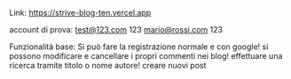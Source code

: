 Link: https://strive-blog-ten.vercel.app


account di prova:
test@123.com
123
mario@rossi.com
123

Funzionalità base:
Si può fare la registrazione normale e con google! 
si possono modificare e cancellare i propri commenti nei blog!
effettuare una ricerca tramite titolo o nome autore!
creare nuovi post